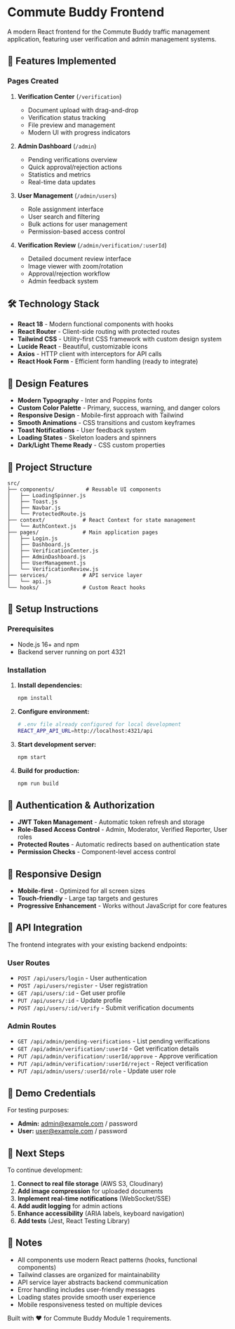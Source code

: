 # Commute Buddy Frontend

A modern React frontend for the Commute Buddy traffic management application, featuring user verification and admin management systems.

## 🚀 Features Implemented

### Pages Created
1. **Verification Center** (`/verification`)
   - Document upload with drag-and-drop
   - Verification status tracking
   - File preview and management
   - Modern UI with progress indicators

2. **Admin Dashboard** (`/admin`)
   - Pending verifications overview
   - Quick approval/rejection actions
   - Statistics and metrics
   - Real-time data updates

3. **User Management** (`/admin/users`)
   - Role assignment interface
   - User search and filtering
   - Bulk actions for user management
   - Permission-based access control

4. **Verification Review** (`/admin/verification/:userId`)
   - Detailed document review interface
   - Image viewer with zoom/rotation
   - Approval/rejection workflow
   - Admin feedback system

## 🛠 Technology Stack

- **React 18** - Modern functional components with hooks
- **React Router** - Client-side routing with protected routes
- **Tailwind CSS** - Utility-first CSS framework with custom design system
- **Lucide React** - Beautiful, customizable icons
- **Axios** - HTTP client with interceptors for API calls
- **React Hook Form** - Efficient form handling (ready to integrate)

## 🎨 Design Features

- **Modern Typography** - Inter and Poppins fonts
- **Custom Color Palette** - Primary, success, warning, and danger colors
- **Responsive Design** - Mobile-first approach with Tailwind
- **Smooth Animations** - CSS transitions and custom keyframes
- **Toast Notifications** - User feedback system
- **Loading States** - Skeleton loaders and spinners
- **Dark/Light Theme Ready** - CSS custom properties

## 📁 Project Structure

```
src/
├── components/          # Reusable UI components
│   ├── LoadingSpinner.js
│   ├── Toast.js
│   ├── Navbar.js
│   └── ProtectedRoute.js
├── context/            # React Context for state management
│   └── AuthContext.js
├── pages/              # Main application pages
│   ├── Login.js
│   ├── Dashboard.js
│   ├── VerificationCenter.js
│   ├── AdminDashboard.js
│   ├── UserManagement.js
│   └── VerificationReview.js
├── services/           # API service layer
│   └── api.js
└── hooks/              # Custom React hooks
```

## 🔧 Setup Instructions

### Prerequisites
- Node.js 16+ and npm
- Backend server running on port 4321

### Installation

1. **Install dependencies:**
   ```bash
   npm install
   ```

2. **Configure environment:**
   ```bash
   # .env file already configured for local development
   REACT_APP_API_URL=http://localhost:4321/api
   ```

3. **Start development server:**
   ```bash
   npm start
   ```

4. **Build for production:**
   ```bash
   npm run build
   ```

## 🔐 Authentication & Authorization

- **JWT Token Management** - Automatic token refresh and storage
- **Role-Based Access Control** - Admin, Moderator, Verified Reporter, User roles
- **Protected Routes** - Automatic redirects based on authentication state
- **Permission Checks** - Component-level access control

## 📱 Responsive Design

- **Mobile-first** - Optimized for all screen sizes
- **Touch-friendly** - Large tap targets and gestures
- **Progressive Enhancement** - Works without JavaScript for core features

## 🔌 API Integration

The frontend integrates with your existing backend endpoints:

### User Routes
- `POST /api/users/login` - User authentication
- `POST /api/users/register` - User registration
- `GET /api/users/:id` - Get user profile
- `PUT /api/users/:id` - Update profile
- `POST /api/users/:id/verify` - Submit verification documents

### Admin Routes
- `GET /api/admin/pending-verifications` - List pending verifications
- `GET /api/admin/verification/:userId` - Get verification details
- `PUT /api/admin/verification/:userId/approve` - Approve verification
- `PUT /api/admin/verification/:userId/reject` - Reject verification
- `PUT /api/admin/users/:userId/role` - Update user role

## 🎯 Demo Credentials

For testing purposes:
- **Admin:** admin@example.com / password
- **User:** user@example.com / password

## 🚧 Next Steps

To continue development:

1. **Connect to real file storage** (AWS S3, Cloudinary)
2. **Add image compression** for uploaded documents
3. **Implement real-time notifications** (WebSocket/SSE)
4. **Add audit logging** for admin actions
5. **Enhance accessibility** (ARIA labels, keyboard navigation)
6. **Add tests** (Jest, React Testing Library)

## 📄 Notes

- All components use modern React patterns (hooks, functional components)
- Tailwind classes are organized for maintainability
- API service layer abstracts backend communication
- Error handling includes user-friendly messages
- Loading states provide smooth user experience
- Mobile responsiveness tested on multiple devices

Built with ❤️ for Commute Buddy Module 1 requirements.